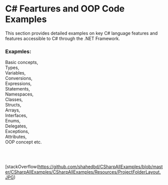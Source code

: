 # C# Feartures and OOP Code Examples

This section provides detailed examples on key C# language features and features accessible to C# through the .NET Framework.

### Exapmles:
Basic concepts, <br />
Types, <br />
Variables, <br />
Conversions, <br />
Expressions, <br />
Statements, <br />
Namespaces, <br />
Classes, <br />
Structs, <br />
Arrays, <br />
Interfaces, <br />
Enums, <br />
Delegates, <br />
Exceptions, <br />
Attributes, <br />
OOP concept etc. <br />

<br />
<br />


[stackOverflow(https://github.com/shahedbd/CSharpAllExamples/blob/master/CSharpAllExamples/CSharpAllExamples/Resources/ProjectFolderLayout.JPG)

